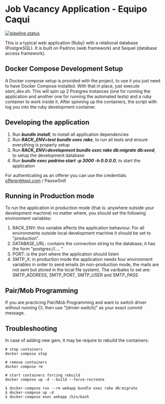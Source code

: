 Job Vacancy Application - Equipo Caqui
========================

[![pipeline status](https://gitlab.com/fiuba-memo2/tp1/caqui/badges/prod/pipeline.svg)](https://gitlab.com/fiuba-memo2/tp1/caqui/-/commits/prod)

This is a typical web application (Ruby) with a relational database (PostgreSQL).
It is built on Padrino (web framework) and Sequel (database access framework).

## Docker Compose Development Setup

A Docker compose setup is provided with the project, to use it you just need to have Docker Compose  installed. With that in place, just execute _start_dev.sh_. This will spin up 2 Postgres instances (one for running the application and another one for running the automated tests) and a ruby container to work inside it. After spinning up the containers, the script with log you into the ruby development container.

## Developing the application

1. Run **_bundle install_**, to install all application dependencies
2. Run **_RACK_ENV=test bundle exec rake_**, to run all tests and ensure everything is properly setup
3. Run **_RACK_ENV=development bundle exec rake db:migrate db:seed_**, to setup the development database
4. Run **_bundle exec padrino start -p 3000 -h 0.0.0.0_**, to start the application

For authenticating as an offerer you can use the credentials offerer@test.com / Passw0rd!

## Running in Production mode

To run the application in production mode (that is: anywhere outside your development machine) no matter where, you should set the following environment variables:

1. RACK_ENV: this variable affects the application behaviour. For all environments outside local development machine it should be set to "production".
2. DATABASE_URL: contains the connection string to the database, it has the form "postgres://.... "
3. PORT: is the port where the application should listen
4. SMTP_X: in production mode the application needs four environment variables in order to send emails (in non-production mode, the mails are not sent but stored in the local file system). The varibales to set are: SMTP_ADDRESS, SMTP_PORT, SMTP_USER and
SMTP_PASS


## Pair/Mob Programming

If you are practicing Pair/Mob Programming and want to switch driver without running CI, then use "[driver-switch]" as your exact commit message.


## Troubleshooting

In case of adding new gem, it may be require to rebuild the containers:

    # stop containers
    docker compose stop

    # remove containers
    docker compose rm

    # start containers forcing rebuild
    docker compose up -d --build --force-recreate

```
$ docker-compose run --rm webapp bundle exec rake db:migrate
$ docker-compose up -d
$ docker-compose exec webapp /bin/bash
```
